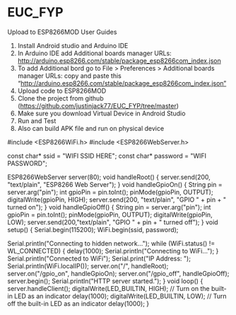 # EUC_FYP
Upload to ESP8266MOD
User Guides
1.	Install Android studio and Arduino IDE
2.	In Arduino IDE add Additional boards manager URLs: http://arduino.esp8266.com/stable/package_esp8266com_index.json
3.	To add Additional bord go to File > Preferences > Additional boards manager URLs: copy and paste this “http://arduino.esp8266.com/stable/package_esp8266com_index.json”
4.	Upload code to ESP8266MOD
5.	Clone the project from github (https://github.com/justinjack77/EUC_FYP/tree/master)
6.	Make sure you download Virtual Device in Android Studio 
7.	Run and Test
8.	Also can build APK file and run on physical device



#include <ESP8266WiFi.h>
#include <ESP8266WebServer.h>

const char* ssid =  "WIFI SSID HERE";
const char* password = "WIFI PASSWORD";

ESP8266WebServer server(80);
void handleRoot() {
  server.send(200, "text/plain", "ESP8266 Web Server");
}
void handleGpioOn() {
  String pin = server.arg("pin");
  int gpioPin = pin.toInt();
  pinMode(gpioPin, OUTPUT);
  digitalWrite(gpioPin, HIGH);
  server.send(200, "text/plain", "GPIO " + pin + " turned on");
}
void handleGpioOff() {
  String pin = server.arg("pin");
  int gpioPin = pin.toInt();
  pinMode(gpioPin, OUTPUT);
  digitalWrite(gpioPin, LOW);
  server.send(200,"text/plain", "GPIO " + pin + " turned off");
}
void setup() {
  Serial.begin(115200);
  WiFi.begin(ssid, password);

  Serial.println("Connecting to hidden network...");
  while (WiFi.status() != WL_CONNECTED) {
    delay(1000);
    Serial.println("Connecting to WiFi...");
  }
  Serial.println("Connected to WiFi");
  Serial.print("IP Address: ");
  Serial.println(WiFi.localIP());
  server.on("/", handleRoot);
  server.on("/gpio_on", handleGpioOn);
  server.on("/gpio_off", handleGpioOff);
  server.begin();
  Serial.println("HTTP server started.");
}
void loop() {
  server.handleClient();
  digitalWrite(LED_BUILTIN, HIGH); // Turn on the built-in LED as an indicator
  delay(1000);
  digitalWrite(LED_BUILTIN, LOW); // Turn off the built-in LED as an indicator
  delay(1000);
}

